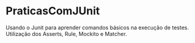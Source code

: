 # PraticasComJUnit
Usando o Junit para aprender comandos básicos na execução de testes. Utilização dos Asserts, Rule, Mockito e Matcher.
